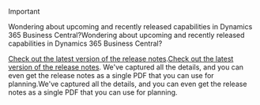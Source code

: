 > [!IMPORTANT]
>
> <span data-ttu-id="7b03e-101">Wondering about upcoming and recently released capabilities in Dynamics 365 Business Central?</span><span class="sxs-lookup"><span data-stu-id="7b03e-101">Wondering about upcoming and recently released capabilities in Dynamics 365 Business Central?</span></span>
>
> <span data-ttu-id="7b03e-102">[Check out the latest version of the release notes](/business-applications-release-notes/october18/dynamics365-business-central/).</span><span class="sxs-lookup"><span data-stu-id="7b03e-102">[Check out the latest version of the release notes](/business-applications-release-notes/october18/dynamics365-business-central/).</span></span> <span data-ttu-id="7b03e-103">We've captured all the details, and you can even get the release notes as a single PDF that you can use for planning.</span><span class="sxs-lookup"><span data-stu-id="7b03e-103">We've captured all the details, and you can even get the release notes as a single PDF that you can use for planning.</span></span>  
